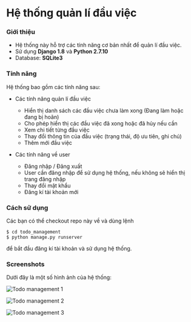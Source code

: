 # Hệ thống quản lí đầu việc

### Giới thiệu
+ Hệ thống này hỗ trợ các tính năng cơ bản nhất để quản lí đầu việc.
+ Sử dụng <strong>Django 1.8</strong> và <strong>Python 2.7.10</strong>
+ Database: <strong>SQLite3</strong>

### Tính năng
Hệ thống bao gồm các tính năng sau:
+ Các tính năng quản lí đầu việc
	+ Hiển thị danh sách các đầu việc chưa làm xong (Đang làm hoặc đang bị hoãn)
	+ Cho phép hiển thị các đầu việc đã xong hoặc đã hủy nếu cần 
	+ Xem chi tiết từng đầu việc
	+ Thay đổi thông tin của đầu việc (trạng thái, độ ưu tiên, ghi chú)
	+ Thêm mới đầu việc

+ Các tính năng về user
	+ Đăng nhập / Đăng xuất
	+ User cần đăng nhập để sử dụng hệ thống, nếu không sẽ hiển thị trang đăng nhập
	+ Thay đổi mật khẩu
	+ Đăng kí tài khoản mới

### Cách sử dụng
Các bạn có thể checkout repo này về và dùng lệnh
```
$ cd todo_management
$ python manage.py runserver
```
để bắt đầu đăng kí tài khoản và sử dụng hệ thống.

### Screenshots
Dưới đây là một số hình ảnh của hệ thống:

![Todo management 1](http://s16.postimg.org/m3wqcen3p/image.jpg)

![Todo management 2](http://s16.postimg.org/hti2gti0l/image.jpg)

![Todo management 3](http://s16.postimg.org/y388jpsol/image.jpg)
